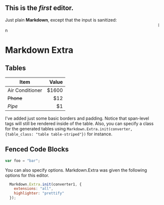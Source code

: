 This is the *first* editor.
------------------------------
Just plain **Markdown**, except that the input is sanitized:
<marquee>I'm the ghost from the past!</marquee>n
# Markdown Extra
## Tables
| Item             | Value |
| ---------------- | -----:|
| Air Conditioner  | $1600 |
| <del>Phone</del> |   $12 |
| *Pipe*           |    $1 |
I've added just some basic borders and padding. Notice that span-level tags will
still be rendered inside of the table. Also, you can specify a class for the generated
tables using `Markdown.Extra.init(converter, {table_class: "table table-striped"})` for instance.
## Fenced Code Blocks
```javascript
var foo = "bar";
```
You can also specify options. Markdown.Extra was given the following options
for this editor.
```javascript
  Markdown.Extra.init(converter1, {
    extensions: "all",
    highlighter: "prettify"
  });
```
